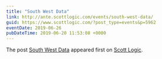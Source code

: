 ```yaml
---
title: "South West Data"
link: http://ante.scottlogic.com/events/south-west-data/
guid: https://www.scottlogic.com/?post_type=events&p=5962
eventDate: 2019-06-26
pubDateTime: 2019-06-20 11:53:08 +0000
---
```


<p>The post <a rel="nofollow" href="http://ante.scottlogic.com/events/south-west-data/">South West Data</a> appeared first on <a rel="nofollow" href="http://ante.scottlogic.com">Scott Logic</a>.</p>